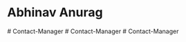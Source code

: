 # Abhinav Anurag
#   C o n t a c t - M a n a g e r  
 #   C o n t a c t - M a n a g e r  
 #   C o n t a c t - M a n a g e r  
 